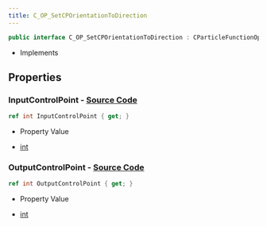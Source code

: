 ```yaml
---
title: C_OP_SetCPOrientationToDirection
---
```


```csharp
public interface C_OP_SetCPOrientationToDirection : CParticleFunctionOperator, CParticleFunction, ISchemaClass<CParticleFunction>, ISchemaClass<CParticleFunctionOperator>, ISchemaClass<C_OP_SetCPOrientationToDirection>, ISchemaField, ISchemaClass, INativeHandle
```

- Implements

## Properties

### **InputControlPoint** - [Source Code](https://github.com/swiftly-solution/swiftlys2/blob/main/managed/src/SwiftlyS2.Generated/Schemas/Interfaces/C_OP_SetCPOrientationToDirection.cs#L16)

```csharp
ref int InputControlPoint { get; }
```

- Property Value

- [int](https://learn.microsoft.com/dotnet/api/system.int32)

### **OutputControlPoint** - [Source Code](https://github.com/swiftly-solution/swiftlys2/blob/main/managed/src/SwiftlyS2.Generated/Schemas/Interfaces/C_OP_SetCPOrientationToDirection.cs#L18)

```csharp
ref int OutputControlPoint { get; }
```

- Property Value

- [int](https://learn.microsoft.com/dotnet/api/system.int32)

